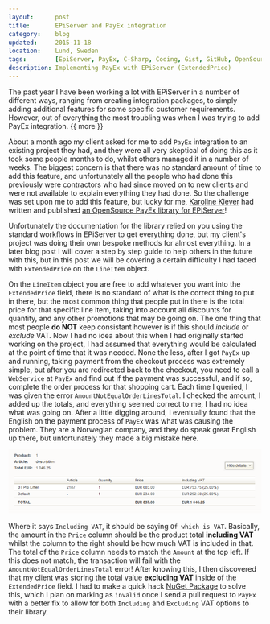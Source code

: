 ```yaml
---
layout:      post
title:       EPiServer and PayEx integration
category:    blog
updated:     2015-11-18
location:    Lund, Sweden
tags:        [EpiServer, PayEx, C-Sharp, Coding, Gist, GitHub, OpenSource]
description: Implementing PayEx with EPiServer (ExtendedPrice)
---
```


The past year I have been working a lot with EPiServer in a number of different ways, ranging from creating integration packages, to simply adding additional features for some specific customer requirements. However, out of everything the most troubling was when I was trying to add PayEx integration. {{ more }}

About a month ago my client asked for me to add `PayEx` integration to an existing project they had, and they were all very skeptical of doing this as it took some people months to do, whilst others managed it in a number of weeks. The biggest concern is that there was no standard amount of time to add this feature, and unfortunately all the people who had done this previously were contractors who had since moved on to new clients and were not available to explain everything they had done. So the challenge was set upon me to add this feature, but lucky for me, [Karoline Klever](http://twitter.com/karolikl) had written and published [an OpenSource PayEx library for EPiServer](github.com/PayEx/PayEx.EPi.Commerce.Payment)!

Unfortunately the documentation for the library relied on you using the standard workflows in EPiServer to get everything done, but my client's project was doing their own bespoke methods for almost everything. In a later blog post I will cover a step by step guide to help others in the future with this, but in this post we will be covering a certain difficulty I had faced with `ExtendedPrice` on the `LineItem` object.

On the `LineItem` object you are free to add whatever you want into the `ExtendedPrice` field, there is no standard of what is the correct thing to put in there, but the most common thing that people put in there is the total price for that specific line item, taking into account all discounts for quantity, and any other promotions that may be going on. The one thing that most people **do NOT** keep consistant however is if this should _include_ or _exclude_  VAT. Now I had no idea about this when I had originally started working on the project, I had assumed that everything would be calculated at the point of time that it was needed. None the less, after I got `PayEx` up and running, taking payment from the checkout process was extremely simple, but after you are redirected back to the checkout, you need to call a `WebService` at `PayEx` and find out if the payment was successful, and if so, complete the order process for that shopping cart. Each time I queried, I was given the error `AmountNotEqualOrderLinesTotal`. I checked the amount, I added up the totals, and everything seemed correct to me, I had no idea what was going on. After a little digging around, I eventually found that the English on the payment process of `PayEx` was what was causing the problem. They are a Norwegian company, and they do speak great English up there, but unfortunately they made a big mistake here.

![PayEx_Including_Tax]

Where it says `Including VAT`, it should be saying `Of which is VAT`. Basically, the amount in the `Price` column should be the product total **including VAT** whilst the column to the right should be how much VAT is included in that. The total of the `Price` column needs to match the `Amount` at the top left. If this does not match, the transaction will fail with the `AmountNotEqualOrderLinesTotal` error! After knowing this, I then discovered that my client was storing the total value **excluding VAT** inside of the `ExtendedPrice` field. I had to make a quick hack [NuGet Package](https://www.nuget.org/packages/PayEx.EPi.Commerce.Payment/1.0.0-banana) to solve this, which I plan on marking as `invalid` once I send a pull request to `PayEx` with a better fix to allow for both `Including` and `Excluding` VAT options to their library.

[PayEx_Including_Tax]: /Content/blog_images/PayEx_Including_VAT.png